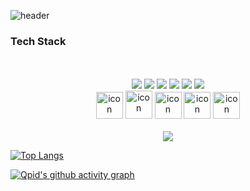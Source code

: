 ![header](https://capsule-render.vercel.app/api?type=wave&color=auto&height=300&section=header&text=Qpid%20GitHub👋&fontSize=90)

### Tech Stack
<p align="center">
  <br><br>
  <img src="https://img.shields.io/badge/Delphi-EE1F35?logo=Delphi">  <img src="https://img.shields.io/badge/Python-CFD7DF?logo=Python">  <img src="https://img.shields.io/badge/JavaScript-A349A4?logo=JavaScript"> <img src="https://img.shields.io/badge/Go-FEFEFD?logo=Go">
  <img src="https://img.shields.io/badge/TypeScript-CFD7DF?logo=TypeScript"> <img src="https://img.shields.io/badge/HTML5-EE1F35?logo=HTML5"> <br>
  
  
  <img src="https://techstack-generator.vercel.app/mysql-icon.svg" alt="icon" width="43" height="43" />
  <img src="https://techstack-generator.vercel.app/django-icon.svg" alt="icon" width="43" style="width: 43px; height: 45px; margin-right: 0px; margin-bottom: 0px;" />
  <img src="https://techstack-generator.vercel.app/docker-icon.svg" alt="icon" width="43" height="43" />
  <img src="https://techstack-generator.vercel.app/csharp-icon.svg" alt="icon" width="43" height="43" />
  <img src="https://techstack-generator.vercel.app/java-icon.svg" alt="icon" width="43" height="43" />
  <br>
  <br>
    <a href="https://hits.seeyoufarm.com"><img src="https://hits.seeyoufarm.com/api/count/incr/badge.svg?url=https%3A%2F%2Fgithub.com%2Fqpid0319&count_bg=%2379C83D&title_bg=%23555555&icon=&icon_color=%23E7E7E7&title=hits&edge_flat=false"/></a>
  </center>
</p>

[![Top Langs](https://github-readme-stats.vercel.app/api/top-langs/?username=soyeon207&layout=compact)](https://github.com/anuraghazra/github-readme-stats)

[![Qpid's github activity graph](https://github-readme-activity-graph.vercel.app/graph?username=qpid0319&theme=github-compact)](https://github.com/qpid0319/github-readme-activity-graph)
<!--
**qpid0319/qpid0319** is a ✨ _special_ ✨ repository because its `README.md` (this file) appears on your GitHub profile.

Here are some ideas to get you started:

- 🔭 I’m currently working on ...
- 🌱 I’m currently learning ...
- 👯 I’m looking to collaborate on ...
- 🤔 I’m looking for help with ...
- 💬 Ask me about ...
- 📫 How to reach me: ...
- 😄 Pronouns: ...
- ⚡ Fun fact: ...
-->
